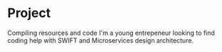 # Project
Compiling resources and code
I'm a young entrepeneur looking to find coding help with SWIFT and Microservices design architecture.
